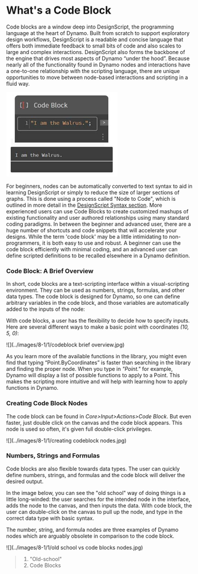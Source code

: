 # What's a Code Block

Code blocks are a window deep into DesignScript, the programming language at the heart of Dynamo. Built from scratch to support exploratory design workflows, DesignScript is a readable and concise language that offers both immediate feedback to small bits of code and also scales to large and complex interactions. DesignScript also forms the backbone of the engine that drives most aspects of Dynamo “under the hood”. Because nearly all of the functionality found in Dynamo nodes and interactions have a one-to-one relationship with the scripting language, there are unique opportunities to move between node-based interactions and scripting in a fluid way. &#x20;

![](../images/8-1/1/codeblock.jpg)

For beginners, nodes can be automatically converted to text syntax to aid in learning DesignScript or simply to reduce the size of larger sections of graphs. This is done using a process called "Node to Code", which is outlined in more detail in the [DesignScript Syntax section](7-2\_design-script-syntax.md). More experienced users can use Code Blocks to create customized mashups of existing functionality and user authored relationships using many standard coding paradigms. In between the beginner and advanced user, there are a huge number of shortcuts and code snippets that will accelerate your designs. While the term 'code block' may be a little intimidating to non-programmers, it is both easy to use and robust. A beginner can use the code block efficiently with minimal coding, and an advanced user can define scripted definitions to be recalled elsewhere in a Dynamo definition.

### Code Block: A Brief Overview&#x20;

In short, code blocks are a text-scripting interface within a visual-scripting environment. They can be used as numbers, strings, formulas, and other data types. The code block is designed for Dynamo, so one can define arbitrary variables in the code block, and those variables are automatically added to the inputs of the node:

With code blocks, a user has the flexibility to decide how to specify inputs. Here are several different ways to make a basic point with coordinates _(10, 5, 0)_:&#x20;

![](../images/8-1/1/codeblock brief overview.jpg)

As you learn more of the available functions in the library, you might even find that typing “Point.ByCoordinates” is faster than searching in the library and finding the proper node. When you type in _"Point."_ for example, Dynamo will display a list of possible functions to apply to a Point. This makes the scripting more intuitive and will help with learning how to apply functions in Dynamo.

### Creating Code Block Nodes

The code block can be found in _Core>Input>Actions>Code Block_. But even faster, just double click on the canvas and the code block appears. This node is used so often, it's given full double-click privileges.

![](../images/8-1/1/creating codeblock nodes.jpg)

### Numbers, Strings and Formulas

Code blocks are also flexible towards data types. The user can quickly define numbers, strings, and formulas and the code block will deliver the desired output.

In the image below, you can see the "old school" way of doing things is a little long-winded: the user searches for the intended node in the interface, adds the node to the canvas, and then inputs the data. With code block, the user can double-click on the canvas to pull up the node, and type in the correct data type with basic syntax.

The number, string, and formula nodes are three examples of Dynamo nodes which are arguably obsolete in comparison to the code block.

![](../images/8-1/1/old school vs code blocks nodes.jpg)

> 1. "Old-school"
> 2. Code Blocks

